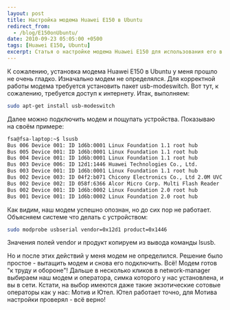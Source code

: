 ```yaml
---
layout: post
title: Настройка модема Huawei E150 в Ubuntu
redirect_from:
  - /blog/E150onUbuntu/
date: 2010-09-23 05:05:00 +0500
tags: [Huawei E150, Ubuntu]
excerpt: Статья о настройке модема Huawei E150 для использования его в качестве модема в ОС Ubuntu
---
```

К сожалению, установка модема Huawei E150 в Ubuntu у меня прошло не очень гладко. Изначально модем не определялся. Для корректной работы модема требуется установить пакет usb-modeswitch. Вот тут, к сожалению, требуется доступ к интернету. Итак, выполняем:

```bash
sudo apt-get install usb-modeswitch
```

Далее можно подключить модем и пощупать устройства. Показываю на своём примере:

```bash
fsa@fsa-laptop:~$ lsusb 
Bus 006 Device 001: ID 1d6b:0001 Linux Foundation 1.1 root hub
Bus 005 Device 001: ID 1d6b:0001 Linux Foundation 1.1 root hub
Bus 004 Device 001: ID 1d6b:0001 Linux Foundation 1.1 root hub
Bus 003 Device 006: ID 12d1:1446 Huawei Technologies Co., Ltd. 
Bus 003 Device 001: ID 1d6b:0001 Linux Foundation 1.1 root hub
Bus 002 Device 003: ID 04f2:b071 Chicony Electronics Co., Ltd 2.0M UVC Webcam / CNF7129
Bus 002 Device 002: ID 058f:6366 Alcor Micro Corp. Multi Flash Reader
Bus 002 Device 001: ID 1d6b:0002 Linux Foundation 2.0 root hub
Bus 001 Device 001: ID 1d6b:0002 Linux Foundation 2.0 root hub
```

Как видим, наш модем успешно опознан, но до сих пор не работает. Объясняем системе что делать с устройством:

```bash
sudo modprobe usbserial vendor=0x12d1 product=0x1446
```

Значения полей vendor и продукт копируем из вывода команды lsusb.

Но и после этих действий у меня модем не определился. Решение было простое - вытащить модем и снова его подключить. Всё! Модем готов "к труду и обороне"! Дальше в несколько кликов в network-manager выбираем наш модем и оператора, симка которого у нас установлена, и вы в сети. Кстати, на выбор имеются даже такие экзотические сотовые операторы как у нас: Мотив и Ютел. Ютел работает точно, для Мотива настройки проверял - всё верно!
